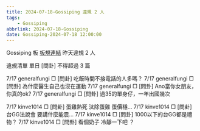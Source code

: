 ```yaml
---
title: 2024-07-18-Gossiping 違規 2 人
tags:
    - Gossiping
abbrlink: 2024-07-18-Gossiping
date: Gossiping-2024-07-18 12:00:00
---
```

Gossiping 板 [板規連結](https://www.ptt.cc/bbs/Gossiping/M.1637425085.A.07D.html)
昨天違規 2 人
<!-- more -->

違規清單
單日 [問卦] 不得超過 3 篇

7/17 generalfungi □ [問卦] 吃飯時間不接電話的人多嗎？
7/17 generalfungi □ [問卦] 為什麼醫生自己也沒在運動
7/17 generalfungi □ [問卦] Ano當你女朋友，你真的ok?
7/17 generalfungi □ [問卦] 過35的單身仔，一年出國幾次

7/17 kinve1014 □ [問卦] 蛋雞熱死 汰除蛋雞 蛋價穩…
7/17 kinve1014 □ [問卦] 台GG法說會 要講什麼能震…
7/17 kinve1014 □ [問卦] 1000以下的台GG都是禮物？
7/17 kinve1014 □ [問卦] 看個奶子 冷靜一下吧 ？